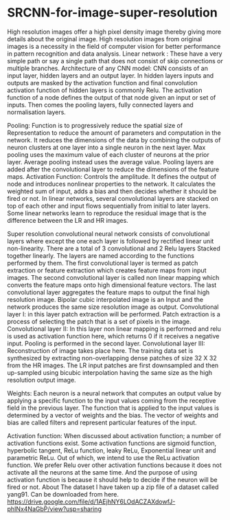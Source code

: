 # SRCNN-for-image-super-resolution
 High resolution images offer a high pixel density image thereby giving more details about the original image. High resolution images from original images is a necessity in the field of computer vision for better performance in pattern recognition and data analysis.
 Linear network : These have a very simple path or say a single path that does not consist of skip connections or multiple branches. Architecture of any CNN model:  CNN consists of an input layer, hidden layers and an output layer. In hidden layers inputs and outputs are masked by the activation function and final convolution activation function of hidden layers is commonly Relu. The activation function of a node defines the output of that node given an input or set of inputs. Then comes the pooling layers, fully connected layers and normalisation layers. 

Pooling: Function is to progressively reduce the spatial size of Representation to reduce the amount of parameters and computation in the network. It reduces the dimensions of the data by combining the outputs of neuron clusters at one layer into a single neuron in the next layer. Max pooling uses the maximum value of each cluster of neurons at the prior layer. Average pooling instead uses the average value. Pooling layers are added after the convolutional layer to reduce the dimensions of the feature maps.
Activation Function: Controls the amplitude. It defines the output of node and introduces nonlinear properties to the network. It calculates the weighted sum of input, adds a bias and then decides whether it should be fired or not.
In linear networks, several convolutional layers are stacked on top of each other and input flows sequentially from initial to later layers. Some linear networks learn to reproduce the residual image that is the difference between the LR and HR images. 

Super resolution convolutional neural network consists of convolutional layers where except the one each layer is followed by rectified linear unit non-linearity. There are a total of 3 convolutional and 2 Relu layers Stacked together linearly. The layers are named according to the functions performed by them. The first convolutional layer is termed as patch extraction or feature extraction which creates feature maps from input images. The second convolutional layer is called non linear mapping which converts the feature maps onto high dimensional feature vectors. The last convolutional layer aggregates the feature maps to output the final high resolution image. 
Bipolar cubic interpolated image is an Input and the network produces the same size resolution image as output. Convolutional layer I:  in this layer patch extraction will be performed. Patch extraction is a process of selecting the patch that is a set of pixels in the image. Convolutional layer II:  In this layer non linear mapping is performed and relu is used as activation function here,  which returns 0 if it receives a negative input.  Pooling is performed in the second layer. Convolutional layer III:  Reconstruction of image takes place here.
The training data set is synthesized by extracting non-overlapping dense patches of size 32 X 32 from the HR images. The LR input patches are first downsampled and then up-sampled using bicubic interpolation having the same size as the high resolution output image.

Weights: Each neuron  is a neural network that computes an output value by applying a specific function to the input values coming from the receptive field in the previous layer. The function that is applied to the input values is determined by a vector of weights and the bias. The vector of weights and bias are called filters and represent particular features of the input.

Activation function: When discussed about activation function; a number of activation functions exist. Some activation functions are sigmoid function, hyperbolic tangent, ReLu function, leaky ReLu, Exponential linear unit and parametric ReLu. Out of which, we intend to use the ReLu activation function. We prefer Relu over other activation functions because it does not activate all the neurons at the same time. And the purpose of using activation function is because it should help to decide if the neuron will be fired or not.
About The dataset
I have taken up a zip file of a dataset called yang91.
Can be downloaded from here.
https://drive.google.com/file/d/1AEjhNY6LOdACZAXdowfJ-phINx4NaGbP/view?usp=sharing
